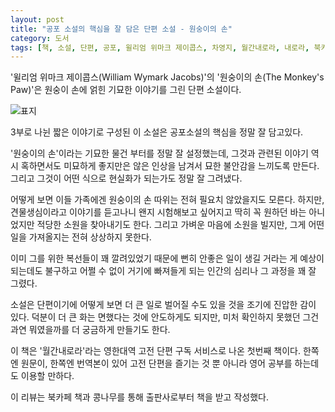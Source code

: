 ```yaml
---
layout: post
title: "공포 소설의 핵심을 잘 담은 단편 소설 - 원숭이의 손"
category: 도서
tags: [책, 소설, 단편, 공포, 윌리엄 위마크 제이콥스, 차영지, 월간내로라, 내로라, 북카페 책과 콩나무, 서평]
---
```


'윌리엄 위마크 제이콥스(William Wymark Jacobs)'의
'원숭이의 손(The Monkey's Paw)'은
원숭이 손에 얽힌 기묘한 이야기를 그린 단편 소설이다.

![표지](https://images2.imgbox.com/85/cc/bMnNBJ88_o.jpg)

3부로 나뉜 짧은 이야기로 구성된 이 소설은
공포소설의 핵심을 정말 잘 담고있다.

'원숭이의 손'이라는 기묘한 물건 부터를 정말 잘 설정했는데,
그것과 관련된 이야기 역시 혹하면서도 미묘하게 좋지만은 않은 인상을 남겨서 묘한 불안감을 느끼도록 만든다.
그리고 그것이 어떤 식으로 현실화가 되는가도 정말 잘 그려냈다.

어떻게 보면 이들 가족에겐 원숭이의 손 따위는 전혀 필요치 않았을지도 모른다.
하지만, 견물생심이라고 이야기를 듣고나니 왠지 시험해보고 싶어지고
딱히 꼭 원하던 바는 아니었지만 적당한 소원을 찾아내기도 한다.
그리고 가벼운 마음에 소원을 빌지만, 그게 어떤 일을 가져올지는 전혀 상상하지 못한다.

이미 그를 위한 복선들이 꽤 깔려있었기 때문에
뻔히 안좋은 일이 생길 거라는 게 예상이 되는데도 불구하고
어쩔 수 없이 거기에 빠져들게 되는 인간의 심리나 그 과정을 꽤 잘 그렸다.

소설은 단편이기에 어떻게 보면 더 큰 일로 벌어질 수도 있을 것을 조기에 진압한 감이 있다.
덕분이 더 큰 화는 면했다는 것에 안도하게도 되지만,
미처 확인하지 못했던 그건 과연 뭐였을까를 더 궁금하게 만들기도 한다.

이 책은 '월간내로라'라는 영한대역 고전 단편 구독 서비스로 나온 첫번째 책이다.
한쪽엔 원문이, 한쪽엔 번역본이 있어
고전 단편을 즐기는 것 뿐 아니라 영어 공부를 하는데도 이용할 만하다.



<div class="im im-info">
이 리뷰는 북카페 책과 콩나무를 통해 출판사로부터 책을 받고 작성했다.
</div>

